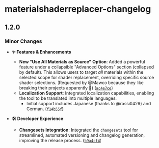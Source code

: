 # materialshaderreplacer-changelog

## 1.2.0

### Minor Changes

- **✨ Features & Enhancements** 

  - **New "Use All Materials as Source" Option**: Added a powerful feature under a collapsible "Advanced Options" section (collapsed by default). This allows users to target _all_ materials within the selected scope for shader replacement, overriding specific source shader selections. (Requested by @Mawco because they like breaking their projects apparently 🤷) ([`ac4e7ce`](https://github.com/hazre/MaterialShaderReplacer/commit/ac4e7ce1aff21b2edd47a5c20f961a674a134079))
  - **Localization Support**: Integrated localization capabilities, enabling the tool to be translated into multiple languages.
    - Initial support includes Japanese (thanks to @rassi0429) and German. ([`f14b55f`](https://github.com/hazre/MaterialShaderReplacer/commit/f14b55f788a73a890f2de29385188ae706e2e5ff))

- **🛠️ Developer Experience**

  - **Changesets Integration**: Integrated the `changesets` tool for streamlined, automated versioning and changelog generation, improving the release process. ([`b9a4cf4`](https://github.com/hazre/MaterialShaderReplacer/commit/b9a4cf47bd765a5bb921fd11851f6b93972fd939))